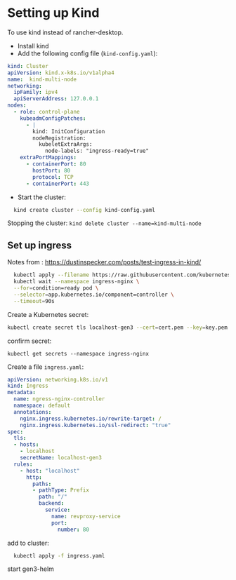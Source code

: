 # Setting up Kind
To use kind instead of rancher-desktop.

- Install kind
- Add the following config file (```kind-config.yaml```):
```yaml
kind: Cluster
apiVersion: kind.x-k8s.io/v1alpha4
name:  kind-multi-node
networking:
  ipFamily: ipv4
  apiServerAddress: 127.0.0.1
nodes:
  - role: control-plane
    kubeadmConfigPatches:
      - |
        kind: InitConfiguration
        nodeRegistration:
          kubeletExtraArgs:
            node-labels: "ingress-ready=true"
    extraPortMappings:
      - containerPort: 80
        hostPort: 80
        protocol: TCP
      - containerPort: 443
```
- Start the cluster:
```bash
  kind create cluster --config kind-config.yaml
```
  Stopping the cluster: ```kind delete cluster --name=kind-multi-node```

## Set up ingress
  Notes from : https://dustinspecker.com/posts/test-ingress-in-kind/
```bash
  kubectl apply --filename https://raw.githubusercontent.com/kubernetes/ingress-nginx/master/deploy/static/provider/kind/deploy.yaml
  kubectl wait --namespace ingress-nginx \
  --for=condition=ready pod \
  --selector=app.kubernetes.io/component=controller \
  --timeout=90s
```
Create a Kubernetes secret:
```bash
kubectl create secret tls localhost-gen3 --cert=cert.pem --key=key.pem --namespace ingress-nginx
```

confirm secret:
```
kubectl get secrets --namespace ingress-nginx
```
Create a file ```ingress.yaml```:
```yaml
apiVersion: networking.k8s.io/v1
kind: Ingress
metadata:
  name: ngress-nginx-controller
  namespace: default
  annotations:
    nginx.ingress.kubernetes.io/rewrite-target: /
    nginx.ingress.kubernetes.io/ssl-redirect: "true"
spec:
  tls:
  - hosts:
    - localhost
    secretName: localhost-gen3
  rules:
    - host: "localhost"
      http:
        paths:
        - pathType: Prefix
          path: "/"
          backend:
            service:
              name: revproxy-service
              port:
                number: 80
```
add to cluster:
```bash
  kubectl apply -f ingress.yaml
```
start gen3-helm
